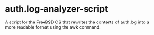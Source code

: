 # auth.log-analyzer-script
A script for the FreeBSD OS that rewrites the contents of auth.log into a more readable format using the awk command.
